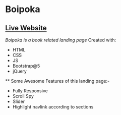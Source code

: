 # Boipoka
## [Live Website](https://tanvirwebtech.github.io/boipoka/) 

*Boipoka is a book related landing page*
Created with:
- HTML
- CSS
- JS
- Bootstrap@5
- jQuery 

** Some Awesome Features of this landing page:- 
- Fully Responsive
- Scroll Spy
- Slider
- Highlight navlink according to sections
